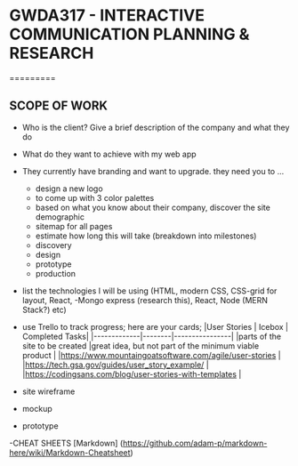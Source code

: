 # GWDA317 - INTERACTIVE COMMUNICATION PLANNING & RESEARCH
=========
## SCOPE OF WORK
* Who is the client? Give a brief description of the company and what they do
* What do they want to achieve with my web app
* They currently have branding and want to upgrade. they need you to ...
  * design a new logo
  * to come up with 3 color palettes
  * based on what you know about their company, discover the site demographic
  * sitemap for all pages
  * estimate how long this will take (breakdown into milestones)
   * discovery
   * design
   * prototype
   * production
* list the technologies I will be using (HTML, modern CSS, CSS-grid for layout, React, -Mongo express (research this), React, Node (MERN Stack?) etc)
* use Trello to track progress; here are your cards; 
|User Stories | Icebox | Completed Tasks|
|-------------|--------|----------------|
|parts of the site to be created        |great idea, but not part of the minimum viable product |
|https://www.mountaingoatsoftware.com/agile/user-stories |
|https://tech.gsa.gov/guides/user_story_example/         |
|https://codingsans.com/blog/user-stories-with-templates |

* site wireframe
* mockup
* prototype


-CHEAT SHEETS
[Markdown] (https://github.com/adam-p/markdown-here/wiki/Markdown-Cheatsheet)
